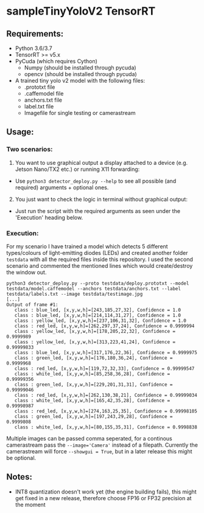 # sampleTinyYoloV2 TensorRT

## Requirements:
- Python 3.6/3.7
- TensorRT >= v5.x
- PyCuda (which requires Cython)
    - Numpy (should be installed through pycuda)
    - opencv (should be installed through pycuda)
- A trained tiny yolo v2 model with the following files:
    - .prototxt file
    - .caffemodel file
    - anchors.txt file
    - label.txt file
    - Imagefile for single testing or camerastream

## Usage:
### Two scenarios: 
1. You want to use graphical output a display attached to a device (e.g. Jetson Nano/TX2 etc.) or running X11 forwarding:
 - Use `python3 detector_deploy.py --help` to see all possible (and required) arguments + optional ones.
2. You just want to check the logic in terminal without graphical output:
 - Just run the script with the required arguments as seen under the 'Execution' heading below.<br>

### Execution:
 For my scenario I have trained a model which detects 5 different types/colours of light-emitting diodes (LEDs) and created another folder `testdata` with all the required files inside this repository. I used the second scenario and commented the mentioned lines which would create/destroy the window out.
 
 ```
 python3 detector_deploy.py --proto testdata/deploy.prototxt --model testdata/model.caffemodel --anchors testdata/anchors.txt --label testdata/labels.txt --image testdata/testimage.jpg
[...]
Output of frame #1:
    class : blue_led, [x,y,w,h]=[243,185,27,32], Confidence = 1.0
    class : blue_led, [x,y,w,h]=[214,114,31,27], Confidence = 1.0
    class : yellow_led, [x,y,w,h]=[237,106,31,32], Confidence = 1.0
    class : red_led, [x,y,w,h]=[262,297,37,24], Confidence = 0.9999994
    class : yellow_led, [x,y,w,h]=[178,205,22,32], Confidence = 0.9999989
    class : yellow_led, [x,y,w,h]=[313,223,41,24], Confidence = 0.99999833
    class : blue_led, [x,y,w,h]=[317,176,22,36], Confidence = 0.9999975
    class : green_led, [x,y,w,h]=[176,180,36,24], Confidence = 0.9999968
    class : red_led, [x,y,w,h]=[119,72,32,33], Confidence = 0.99999547
    class : white_led, [x,y,w,h]=[85,258,36,28], Confidence = 0.99999356
    class : green_led, [x,y,w,h]=[229,201,31,31], Confidence = 0.99999046
    class : red_led, [x,y,w,h]=[262,130,38,21], Confidence = 0.99999034
    class : white_led, [x,y,w,h]=[165,42,35,28], Confidence = 0.99998987
    class : red_led, [x,y,w,h]=[274,163,25,35], Confidence = 0.99998105
    class : green_led, [x,y,w,h]=[197,243,29,28], Confidence = 0.9999808
    class : white_led, [x,y,w,h]=[80,155,35,31], Confidence = 0.9998838
 ```
Multiple images can be passed comma seperated, for a continous camerastream pass the `--image='Camera'` instead of a filepath. Currently the camerastream will force `--showgui = True`, but in a later release this might be optional.

## Notes:
 - INT8 quantization doesn't work yet (the engine building fails), this might get fixed in a new release, therefore choose FP16 or FP32 precision at the moment
